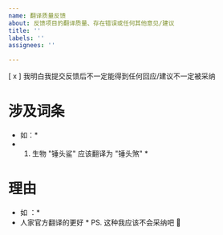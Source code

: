 ```yaml
---
name: 翻译质量反馈
about: 反馈项目的翻译质量、存在错误或任何其他意见/建议
title: ''
labels: ''
assignees: ''

---
```


[ x ] 我明白我提交反馈后不一定能得到任何回应/建议不一定被采纳
# 涉及词条
* 如：*
* 1. 生物 "锤头鲨" 应该翻译为 "锤头煞" *
# 理由
* 如 ：*
* 人家官方翻译的更好 * PS. 这种我应该不会采纳吧 :dog:

